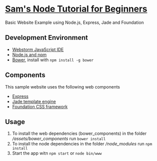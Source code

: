 # [Sam's Node Tutorial for Beginners](http://www.samhess.ch)
Basic Website Example using Node.js, Express, Jade and Foundation

## Development Environment
  * [Webstorm JavaScript IDE](https://www.jetbrains.com/webstorm/)
  * [Node.js and npm](https://nodejs.org)
  * [Bower](http://bower.io/), install with ```npm install -g bower```
 
## Components
This sample website uses the following web components
  * [Express](https://github.com/strongloop/express)
  * [Jade template engine](https://github.com/jadejs/jade)
  * [Foundation CSS framework](https://github.com/zurb/foundation-sites)

## Usage
1. To install the web dependencies (bower_components) in the folder */assets/bower_components* run ```bower install```
2. To install the node dependencies in the folder */node_modules* run ```npm install```
3. Start the app witn ```npm start``` or ```node bin/www```
